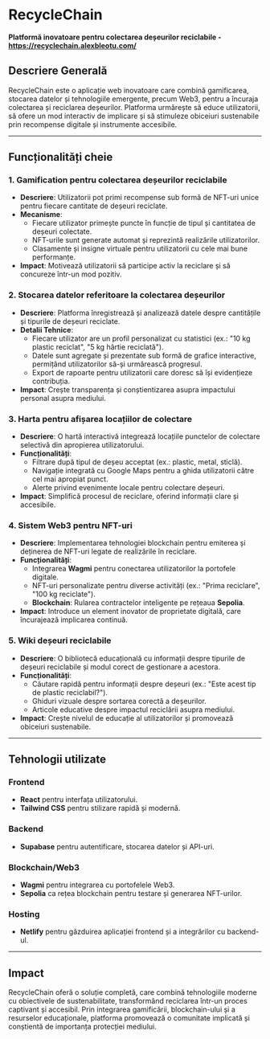 
# RecycleChain

**Platformă inovatoare pentru colectarea deșeurilor reciclabile - https://recyclechain.alexbleotu.com/**

## Descriere Generală
RecycleChain este o aplicație web inovatoare care combină gamificarea, stocarea datelor și tehnologiile emergente, precum Web3, pentru a încuraja colectarea și reciclarea deșeurilor. Platforma urmărește să educe utilizatorii, să ofere un mod interactiv de implicare și să stimuleze obiceiuri sustenabile prin recompense digitale și instrumente accesibile.

---

## Funcționalități cheie

### 1. Gamification pentru colectarea deșeurilor reciclabile
- **Descriere**: Utilizatorii pot primi recompense sub formă de NFT-uri unice pentru fiecare cantitate de deșeuri reciclate.
- **Mecanisme**:
  - Fiecare utilizator primește puncte în funcție de tipul și cantitatea de deșeuri colectate.
  - NFT-urile sunt generate automat și reprezintă realizările utilizatorilor.
  - Clasamente și insigne virtuale pentru utilizatorii cu cele mai bune performanțe.
- **Impact**: Motivează utilizatorii să participe activ la reciclare și să concureze într-un mod pozitiv.

### 2. Stocarea datelor referitoare la colectarea deșeurilor
- **Descriere**: Platforma înregistrează și analizează datele despre cantitățile și tipurile de deșeuri reciclate.
- **Detalii Tehnice**:
  - Fiecare utilizator are un profil personalizat cu statistici (ex.: "10 kg plastic reciclat", "5 kg hârtie reciclată").
  - Datele sunt agregate și prezentate sub formă de grafice interactive, permițând utilizatorilor să-și urmărească progresul.
  - Export de rapoarte pentru utilizatorii care doresc să își evidențieze contribuția.
- **Impact**: Crește transparența și conștientizarea asupra impactului personal asupra mediului.

### 3. Harta pentru afișarea locațiilor de colectare
- **Descriere**: O hartă interactivă integrează locațiile punctelor de colectare selectivă din apropierea utilizatorului.
- **Funcționalități**:
  - Filtrare după tipul de deșeu acceptat (ex.: plastic, metal, sticlă).
  - Navigație integrată cu Google Maps pentru a ghida utilizatorii către cel mai apropiat punct.
  - Alerte privind evenimente locale pentru colectare deșeuri.
- **Impact**: Simplifică procesul de reciclare, oferind informații clare și accesibile.

### 4. Sistem Web3 pentru NFT-uri
- **Descriere**: Implementarea tehnologiei blockchain pentru emiterea și deținerea de NFT-uri legate de realizările în reciclare.
- **Funcționalități**:
  - Integrarea **Wagmi** pentru conectarea utilizatorilor la portofele digitale.
  - NFT-uri personalizate pentru diverse activități (ex.: "Prima reciclare", "100 kg reciclate").
  - **Blockchain**: Rularea contractelor inteligente pe rețeaua **Sepolia**.
- **Impact**: Introduce un element inovator de proprietate digitală, care încurajează implicarea continuă.

### 5. Wiki deșeuri reciclabile
- **Descriere**: O bibliotecă educațională cu informații despre tipurile de deșeuri reciclabile și modul corect de gestionare a acestora.
- **Funcționalități**:
  - Căutare rapidă pentru informații despre deșeuri (ex.: "Este acest tip de plastic reciclabil?").
  - Ghiduri vizuale despre sortarea corectă a deșeurilor.
  - Articole educative despre impactul reciclării asupra mediului.
- **Impact**: Crește nivelul de educație al utilizatorilor și promovează obiceiuri sustenabile.

---

## Tehnologii utilizate

### Frontend
- **React** pentru interfața utilizatorului.
- **Tailwind CSS** pentru stilizare rapidă și modernă.

### Backend
- **Supabase** pentru autentificare, stocarea datelor și API-uri.

### Blockchain/Web3
- **Wagmi** pentru integrarea cu portofelele Web3.
- **Sepolia** ca rețea blockchain pentru testare și generarea NFT-urilor.

### Hosting
- **Netlify** pentru găzduirea aplicației frontend și a integrărilor cu backend-ul.

---

## Impact
RecycleChain oferă o soluție completă, care combină tehnologiile moderne cu obiectivele de sustenabilitate, transformând reciclarea într-un proces captivant și accesibil. Prin integrarea gamificării, blockchain-ului și a resurselor educaționale, platforma promovează o comunitate implicată și conștientă de importanța protecției mediului.
```
